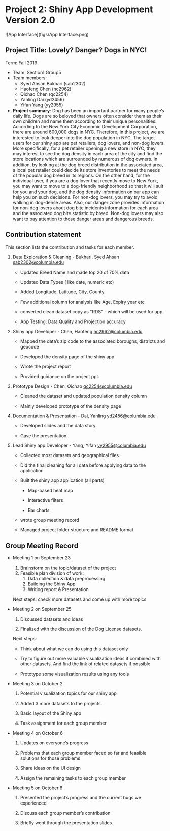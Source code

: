 # Project 2: Shiny App Development Version 2.0

![App Interface](figs/App Interface.png)



## Project Title: Lovely? Danger? Dogs in NYC!
Term: Fall 2019

+ Team: Section1 Group5
+ Team members:
	+ Syed Ahsan Bukhari (sab2302)
	+ Haofeng Chen (hc2962)
	+ Qichao Chen (qc2254)
	+ Yanling Dai (yd2456)
	+ Yifan Yang (yy2955)
+ **Project summary**: Dog has been an important partner for many people’s daily life. Dogs are so beloved that owners often consider them as their own children and name them according to their unique personalities. According to the New York City Economic Development Corporation, there are around 600,000 dogs in NYC. Therefore, in this project, we are interested to look deeper into the dog population in NYC. The target users for our shiny app are pet retailers, dog lovers, and non-dog lovers. More specifically, for a pet retailer opening a new store in NYC, they may interest to see the dog density in each area of the city and find the store locations which are surrounded by numerous of dog owners. In addition, by looking at the dog breed distribution in the associated area, a local pet retailer could decide its store inventories to meet the needs of the popular dog breed in its regions. On the other hand, for the individual user, if you are a dog lover that recently move to New York, you may want to move to a dog-friendly neighborhood so that it will suit for you and your dog, and the dog density information on our app can help you on such decisions. For non-dog lovers, you may try to avoid walking in dog-dense areas. Also, our danger zone provides information for non-dog lovers about dog bite incidents information for each area and the associated dog bite statistic by breed. Non-dog lovers may also want to pay attention to those danger areas and dangerous breeds.



## Contribution statement

This section lists the contribution and tasks for each member.

1. Data Exploration & Cleaning - Bukhari, Syed Ahsan sab2302@columbia.edu

   * Updated Breed Name and made top 20 of 70% data

   * Updated Data Types ( like date, numeric etc)

   * Added Longitude, Latitude, City, County

   * Few additional column for analysis like Age, Expiry year etc

   * converted clean dataset copy as "RDS" - which will be used for app. 

   * App Testing: Data Quality and Projection accuracy  

2. Shiny app Developer - Chen, Haofeng hc2962@columbia.edu

   * Mapped the data’s zip code to the associated boroughs, districts and geocode

   * Developed the density page of the shiny app 

   * Wrote the project report

   * Provided guidance on the project ppt. 

3. Prototype Design - Chen, Qichao qc2254@columbia.edu

   * Cleaned the dataset and updated population density column

   * Mainly developed prototype of the density page 

4. Documentation & Presentation - Dai, Yanling yd2456@columbia.edu

   * Developed slides and the data story.

   * Gave the presentation.

5. Lead Shiny app Developer - Yang, Yifan yy2955@columbia.edu

   * Collected most datasets and geographical files

   * Did the final cleaning for all data before applying data to the application

   * Built the shiny app application (all parts)

     * Map-based heat map

     * Interactive filters

     * Bar charts

   * wrote group meeting record

   * Managed project folder structure and README format

## Group Meeting Record

* Meeting 1 on September 23

  1. Brainstorm on the topic/dataset of the project
  2. Feasible plan division of work:
     1. Data collection & data preprocessing
     2. Building the Shiny App
     3. Writing report & Presentation

  Next steps: check more datasets and come up with more topics



* Meeting 2 on September 25

  1. Discussed datasets and ideas

  2. Finalized with the discussion of the Dog License datasets.

  Next steps: 

  * Think about what we can do using this dataset only

  * Try to figure out more valuable visualization ideas if combined with other datasets. And find the link of related datasets if possible

  * Prototype some visualization results using any tools



* Meeting 3 on October 2

  1. Potential visualization topics for our shiny app

  2. Added 3 more datasets to the projects. 

  3. Basic layout of the Shiny app

  4. Task assignment for each group member 



* Meeting 4 on October 6

  1. Updates on everyone’s progress

  2. Problems that each group member faced so far and feasible solutions for those problems

  3. Share ideas on the UI design

  4. Assign the remaining tasks to each group member 



* Meeting 5 on October 8

  1. Presented the project’s progress and the current bugs we experienced

  2. Discuss each group member’s contribution 

  3. Briefly went through the presentation slides.


